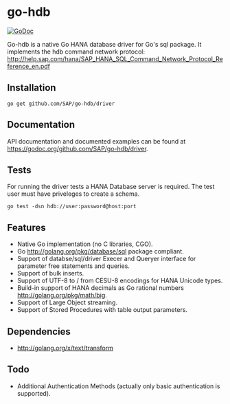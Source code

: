 go-hdb
======

[![GoDoc](https://godoc.org/github.com/SAP/go-hdb/driver?status.png)](https://godoc.org/github.com/SAP/go-hdb/driver)

Go-hdb is a native Go HANA database driver for Go's sql package. It implements the hdb command network protocol:  
<http://help.sap.com/hana/SAP_HANA_SQL_Command_Network_Protocol_Reference_en.pdf>

## Installation

```
go get github.com/SAP/go-hdb/driver
```

## Documentation

API documentation and documented examples can be found at <https://godoc.org/github.com/SAP/go-hdb/driver>.

## Tests

For running the driver tests a HANA Database server is required. The test user must have priveleges to create a schema.

```
go test -dsn hdb://user:password@host:port
```

## Features

* Native Go implementation (no C libraries, CGO).
* Go <http://golang.org/pkg/database/sql> package compliant.
* Support of databse/sql/driver Execer and Queryer interface for parameter free statements and queries.
* Support of bulk inserts.
* Support of UTF-8 to / from CESU-8 encodings for HANA Unicode types.
* Build-in support of HANA decimals as Go rational numbers <http://golang.org/pkg/math/big>.
* Support of Large Object streaming.
* Support of Stored Procedures with table output parameters. 

## Dependencies

* <http://golang.org/x/text/transform>

## Todo

* Additional Authentication Methods (actually only basic authentication is supported).

